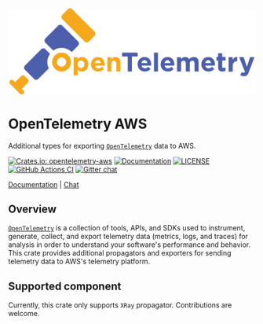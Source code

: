 ![OpenTelemetry — An observability framework for cloud-native software.][splash]

[splash]: https://raw.githubusercontent.com/open-telemetry/opentelemetry-rust/main/assets/logo-text.png

# OpenTelemetry AWS

Additional types for exporting [`OpenTelemetry`] data to AWS.

[![Crates.io: opentelemetry-aws](https://img.shields.io/crates/v/opentelemetry-aws.svg)](https://crates.io/crates/opentelemetry-aws)
[![Documentation](https://docs.rs/opentelemetry-aws/badge.svg)](https://docs.rs/opentelemetry-aws)
[![LICENSE](https://img.shields.io/crates/l/opentelemetry-aws)](./LICENSE)
[![GitHub Actions CI](https://github.com/open-telemetry/opentelemetry-rust/workflows/CI/badge.svg)](https://github.com/open-telemetry/opentelemetry-rust/actions?query=workflow%3ACI+branch%3Amain)
[![Gitter chat](https://img.shields.io/badge/gitter-join%20chat%20%E2%86%92-brightgreen.svg)](https://gitter.im/open-telemetry/opentelemetry-rust)

[Documentation](https://docs.rs/opentelemetry-aws) |
[Chat](https://gitter.im/open-telemetry/opentelemetry-rust)

## Overview

[`OpenTelemetry`] is a collection of tools, APIs, and SDKs used to instrument,
generate, collect, and export telemetry data (metrics, logs, and traces) for
analysis in order to understand your software's performance and behavior. This
crate provides additional propagators and exporters for sending telemetry data
to AWS's telemetry platform.

## Supported component

Currently, this crate only supports `XRay` propagator. Contributions are welcome.

[`OpenTelemetry`]: https://crates.io/crates/opentelemetry
